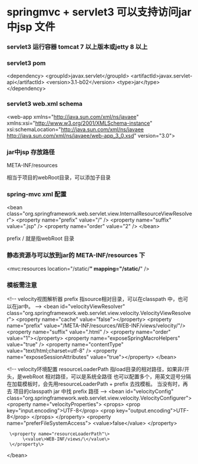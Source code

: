 springmvc + servlet3 可以支持访问jar中jsp 文件
====================
### servlet3 运行容器 tomcat 7 以上版本或jetty 8 以上


### servlet3 pom
\<dependency\>
     \<groupId\>javax.servlet\</groupId\>
     \<artifactId\>javax.servlet-api\</artifactId\>
     \<version\>3.1-b02\</version\>
     \<type\>jar\</type\>
\</dependency\>


### servlet3 web.xml schema
\<web-app xmlns="http://java.sun.com/xml/ns/javaee" xmlns:xsi="http://www.w3.org/2001/XMLSchema-instance"
xsi:schemaLocation="http://java.sun.com/xml/ns/javaee http://java.sun.com/xml/ns/javaee/web-app_3_0.xsd"
version="3.0"\>


### jar中jsp 存放路径
META-INF/resources

相当于项目的webRoot目录，可以添加子目录


### spring-mvc xml 配置
\<bean
     class="org.springframework.web.servlet.view.InternalResourceViewResolver"\>
     \<property name="prefix" value="/" /\>
     \<property name="suffix" value=".jsp" /\>
     \<property name="order" value="2" /\>
\</bean\>

prefix /  就是指webRoot 目录


### 静态资源与可以放到jar的 META-INF/resources 下
\<mvc:resources location="/static/**" mapping="/static/**" /\>


### 模板需注意     
\<!-- velocity视图解析器
prefix 指source相对目录，可以在classpath 中，也可以在jar中。
--\>
\<bean id="velocityViewResolver"
     class="org.springframework.web.servlet.view.velocity.VelocityViewResolver"\>
     \<property name="cache" value="false"\>\</property\>
     \<property name="prefix" value="/META-INF/resources/WEB-INF/views/velocity/"/\>
     \<property name="suffix" value=".html" /\>
     \<property name="order" value="1"\>\</property\>
     \<property name="exposeSpringMacroHelpers" value="true" /\>
     \<property name="contentType" value="text/html;charset=utf-8" /\>
     \<property name="exposeSessionAttributes" value="true"\>\</property\>
\</bean\>

\<!-- velocity环境配置
resourceLoaderPath  指load目录的相对路径，如果非/开头，是webRoot 相对路径，可以是系统全路径
也可以配置多个，用英文逗号分隔
在加载模板时，会先用resourceLoaderPath + prefix 去找模板。
当没有时，再去 项目的classpath jar 中找 prefix 路径
--\>
\<bean id="velocityConfig"
     class="org.springframework.web.servlet.view.velocity.VelocityConfigurer"\>
     \<property name="velocityProperties"\>
          \<props\>
               \<prop key="input.encoding"\>UTF-8\</prop\>
               \<prop key="output.encoding"\>UTF-8\</prop\>
          \</props\>
     \</property\>
     \<property name="preferFileSystemAccess"\>
          \<value\>false\</value\>
     \</property\>

     \<property name="resourceLoaderPath"\>
          \<value\>WEB-INF/views/\</value\>
     \</property\>
\</bean\>


